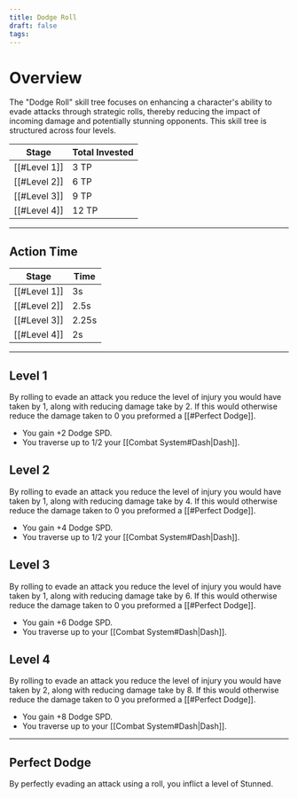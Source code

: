 ```yaml
---
title: Dodge Roll
draft: false
tags:
---
```


# Overview
The "Dodge Roll" skill tree focuses on enhancing a character's ability to evade attacks through strategic rolls, thereby reducing the impact of incoming damage and potentially stunning opponents. This skill tree is structured across four levels.

| Stage        | Total Invested |
| ------------ | -------------- |
| [[#Level 1]] | 3 TP           |
| [[#Level 2]] | 6 TP           |
| [[#Level 3]] | 9 TP           |
| [[#Level 4]] | 12 TP          |

---
## Action Time 

| Stage        | Time  |
| ------------ | ----- |
| [[#Level 1]] | 3s    |
| [[#Level 2]] | 2.5s  |
| [[#Level 3]] | 2.25s |
| [[#Level 4]] | 2s    |

---
## Level 1
By rolling to evade an attack you reduce the level of injury you would have taken by 1, along with reducing damage take by 2. If this would otherwise reduce the damage taken to 0 you preformed a [[#Perfect Dodge]].

- You gain +2 Dodge SPD.
- You traverse up to 1/2 your [[Combat System#Dash|Dash]].
## Level 2
By rolling to evade an attack you reduce the level of injury you would have taken by 1, along with reducing damage take by 4. If this would otherwise reduce the damage taken to 0 you preformed a [[#Perfect Dodge]].

- You gain +4 Dodge SPD.
- You traverse up to 1/2 your [[Combat System#Dash|Dash]].
## Level 3
By rolling to evade an attack you reduce the level of injury you would have taken by 1, along with reducing damage take by 6. If this would otherwise reduce the damage taken to 0 you preformed a [[#Perfect Dodge]].

- You gain +6 Dodge SPD.
- You traverse up to your [[Combat System#Dash|Dash]].
## Level 4
By rolling to evade an attack you reduce the level of injury you would have taken by 2, along with reducing damage take by 8. If this would otherwise reduce the damage taken to 0 you preformed a [[#Perfect Dodge]].

- You gain +8 Dodge SPD.
- You traverse up to your [[Combat System#Dash|Dash]].

---
## Perfect Dodge
By perfectly evading an attack using a roll, you inflict a level of Stunned.